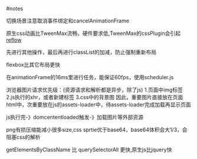 #notes

切换场景注意取消事件绑定和cancelAnimationFrame

原生css动画比TweenMax流畅，硬件要求低,TweenMax的cssPlugin会引起[reflow](https://developers.google.com/web/fundamentals/performance/rendering/avoid-large-complex-layouts-and-layout-thrashing#avoid-forced-synchronous-layouts)

先进行其他操作，最后再进行classList的加减，防止强制重新布局

flexbox比其它布局更快

在animationFrame的16ms里进行任务，能保证60fps，使用scheduler.js

浏览器图片请求优先级：(资源请求和解析都是异步，除了js)
	1.页面中img标签
	2.js执行的xhr，或者新建标签
	3.css中的背景图
   因此，重要图片直接放在页面html中，次重要放在js的assets-loader中，待assets-loader完成加载再显示页面

js执行完-》domcententloaded触发-》加载图片等外部资源


png有损压缩能减小很多size,css sprtie优于base64，base64体积会大1/3，会阻塞css的解析

getElementsByClassName 比 querySelectorAll 更快,原生js比jquery快

